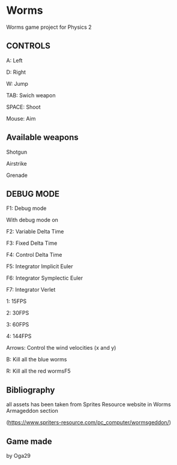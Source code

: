 # Worms
Worms game project for Physics 2

## CONTROLS

A: Left

D: Right

W: Jump

TAB: Swich weapon

SPACE: Shoot

Mouse: Aim 

## Available weapons

Shotgun

Airstrike

Grenade


## DEBUG MODE

F1: Debug mode

With debug mode on

F2: Variable Delta Time

F3: Fixed Delta Time

F4: Control Delta Time

F5: Integrator Implicit Euler

F6: Integrator Symplectic Euler

F7: Integrator Verlet

1: 15FPS 

2: 30FPS 

3: 60FPS 

4: 144FPS

Arrows: Control the wind velocities (x and y)

B: Kill all the blue worms

R: Kill all the red wormsF5

## Bibliography

all assets has been taken from Sprites Resource website in Worms Armageddon section

(https://www.spriters-resource.com/pc_computer/wormsgeddon/)


## Game made

by Oga29 
